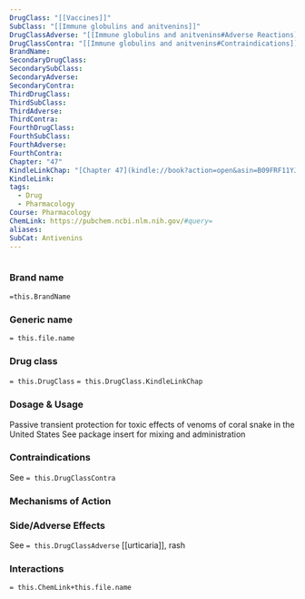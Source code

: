 ```yaml
---
DrugClass: "[[Vaccines]]"
SubClass: "[[Immune globulins and anitvenins]]"
DrugClassAdverse: "[[Immune globulins and anitvenins#Adverse Reactions]]"
DrugClassContra: "[[Immune globulins and anitvenins#Contraindications]]"
BrandName: 
SecondaryDrugClass: 
SecondarySubClass: 
SecondaryAdverse: 
SecondaryContra: 
ThirdDrugClass: 
ThirdSubClass: 
ThirdAdverse: 
ThirdContra: 
FourthDrugClass: 
FourthSubClass: 
FourthAdverse: 
FourthContra: 
Chapter: "47"
KindleLinkChap: "[Chapter 47](kindle://book?action=open&asin=B09FRF11YJ&location=27339)"
KindleLink: 
tags:
  - Drug
  - Pharmacology
Course: Pharmacology
ChemLink: https://pubchem.ncbi.nlm.nih.gov/#query=
aliases: 
SubCat: Antivenins
---
```

```smiles

```

### Brand name
`=this.BrandName`

### Generic name
`= this.file.name`

### Drug class 
`= this.DrugClass`
	`= this.DrugClass.KindleLinkChap`

### Dosage & Usage
Passive transient protection for toxic effects of venoms of coral snake in the United States
See package insert for mixing and administration

### Contraindications
See `= this.DrugClassContra`

### Mechanisms of Action


### Side/Adverse Effects
See `= this.DrugClassAdverse`
[[urticaria]], rash

### Interactions

`= this.ChemLink+this.file.name`

